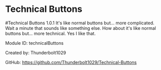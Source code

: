 # Technical Buttons
 
#Technical Buttons 1.0.1
It's like normal buttons but... more complicated. Wait a minute that sounds like something else. How about it's like normal buttons but... more technical. Yes I like that.

Module ID: technicalButtons

Created by: Thunderbolt1029

GitHub: https://github.com/Thunderbolt1029/Technical-Buttons